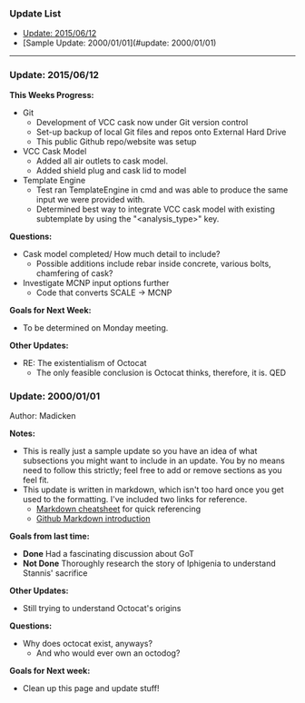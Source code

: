 ### Update List
* [Update: 2015/06/12](#update-20150612)
* [Sample Update: 2000/01/01](#update: 2000/01/01)

***

### Update: 2015/06/12
**This Weeks Progress:**
* Git
  * Development of VCC cask now under Git version control
  * Set-up backup of local Git files and repos onto External Hard Drive
  * This public Github repo/website was setup
* VCC Cask Model
  * Added all air outlets to cask model.
  * Added shield plug and cask lid to model
* Template Engine
  * Test ran TemplateEngine in cmd and was able to produce the same input we were provided with.
  * Determined best way to integrate VCC cask model with existing subtemplate by using the "<analysis_type>" key.

  
**Questions:**
* Cask model completed/ How much detail to include?
  * Possible additions include rebar inside concrete, various bolts, chamfering of cask?
* Investigate MCNP input options further
  * Code that converts SCALE -> MCNP
  
**Goals for Next Week:**
* To be determined on Monday meeting.

**Other Updates:**
* RE: The existentialism of Octocat
  * The only feasible conclusion is Octocat thinks, therefore, it is. QED


### Update: 2000/01/01
Author: Madicken

**Notes:**
* This is really just a sample update so you have an idea of what subsections you might want to include in an update. You by no means need to follow this strictly; feel free to add or remove sections as you feel fit. 
* This update is written in markdown, which isn't too hard once you get used to the formatting. I've included two links for reference.
  * [Markdown cheatsheet](https://github.com/adam-p/markdown-here/wiki/Markdown-Cheatsheet) for quick referencing
  * [Github Markdown introduction](https://help.github.com/articles/markdown-basics/)
 
**Goals from last time:**
* **Done** Had a fascinating discussion about GoT
* **Not Done** Thoroughly research the story of Iphigenia to understand Stannis' sacrifice

**Other Updates:**
* Still trying to understand Octocat's origins

**Questions:**
* Why does octocat exist, anyways?
  * And who would ever own an octodog?

**Goals for Next week:**
* Clean up this page and update stuff!  

